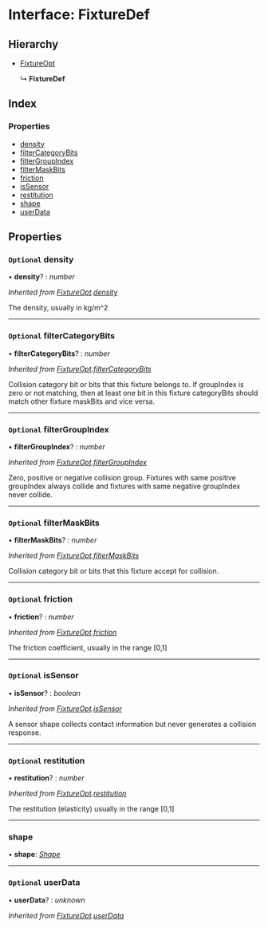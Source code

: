 
# Interface: FixtureDef

## Hierarchy

* [FixtureOpt](/api/interfaces/fixtureopt)

  ↳ **FixtureDef**

## Index

### Properties

* [density](/api/interfaces/fixturedef#optional-density)
* [filterCategoryBits](/api/interfaces/fixturedef#optional-filtercategorybits)
* [filterGroupIndex](/api/interfaces/fixturedef#optional-filtergroupindex)
* [filterMaskBits](/api/interfaces/fixturedef#optional-filtermaskbits)
* [friction](/api/interfaces/fixturedef#optional-friction)
* [isSensor](/api/interfaces/fixturedef#optional-issensor)
* [restitution](/api/interfaces/fixturedef#optional-restitution)
* [shape](/api/interfaces/fixturedef#shape)
* [userData](/api/interfaces/fixturedef#optional-userdata)

## Properties

### `Optional` density

• **density**? : *number*

*Inherited from [FixtureOpt](/api/interfaces/fixtureopt).[density](/api/interfaces/fixtureopt#optional-density)*

The density, usually in kg/m^2

___

### `Optional` filterCategoryBits

• **filterCategoryBits**? : *number*

*Inherited from [FixtureOpt](/api/interfaces/fixtureopt).[filterCategoryBits](/api/interfaces/fixtureopt#optional-filtercategorybits)*

Collision category bit or bits that this fixture belongs to.
If groupIndex is zero or not matching, then at least one bit in this fixture categoryBits should match other fixture maskBits and vice versa.

___

### `Optional` filterGroupIndex

• **filterGroupIndex**? : *number*

*Inherited from [FixtureOpt](/api/interfaces/fixtureopt).[filterGroupIndex](/api/interfaces/fixtureopt#optional-filtergroupindex)*

Zero, positive or negative collision group.
Fixtures with same positive groupIndex always collide and fixtures with same negative groupIndex never collide.

___

### `Optional` filterMaskBits

• **filterMaskBits**? : *number*

*Inherited from [FixtureOpt](/api/interfaces/fixtureopt).[filterMaskBits](/api/interfaces/fixtureopt#optional-filtermaskbits)*

Collision category bit or bits that this fixture accept for collision.

___

### `Optional` friction

• **friction**? : *number*

*Inherited from [FixtureOpt](/api/interfaces/fixtureopt).[friction](/api/interfaces/fixtureopt#optional-friction)*

The friction coefficient, usually in the range [0,1]

___

### `Optional` isSensor

• **isSensor**? : *boolean*

*Inherited from [FixtureOpt](/api/interfaces/fixtureopt).[isSensor](/api/interfaces/fixtureopt#optional-issensor)*

A sensor shape collects contact information but never generates a collision response.

___

### `Optional` restitution

• **restitution**? : *number*

*Inherited from [FixtureOpt](/api/interfaces/fixtureopt).[restitution](/api/interfaces/fixtureopt#optional-restitution)*

The restitution (elasticity) usually in the range [0,1]

___

###  shape

• **shape**: *[Shape](/api/classes/shape)*

___

### `Optional` userData

• **userData**? : *unknown*

*Inherited from [FixtureOpt](/api/interfaces/fixtureopt).[userData](/api/interfaces/fixtureopt#optional-userdata)*
